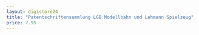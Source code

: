 ```yaml
---
layout: digistore24
title: "Patentschriftensammlung LGB Modellbahn und Lehmann Spielzeug"
price: 7.95
---
```

